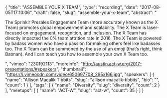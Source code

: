 {
  "title": "ASSEMBLE YOUR X TEAM",
  "type": "recording",
  "date": "2017-08-05T17:13:06",
  "draft": false,
  "slug": "assemble-your-x-team",
  "abstract": "<p>The Sprinklr Presales Engagement Team (more accurately known as the X Team) promotes global empowerment and scalability. The X Team is laser-focused on engagement, recognition, and inclusion. The X Team has directly impacted the 0% team attrition rate in 2016. The X Team is powered by badass women who have a passion for making others feel like badasses too. The X Team can be summoned by the use of an emoji (that’s right, think Batman). And I can teach you how to assemble your own X Team too.</p>",
  "vimeo": "230192113",
  "moreinfo": "http://austin.act-w.org/2017-presentations/#speakers",
  "thumbnail": "https://i.vimeocdn.com/video/650697708_295x166.jpg",
  "speakers": [
    {
      "name": "Allison Macalik Tibbits",
      "slug": "allison-macalik-tibbits",
      "bio": "",
      "count": 1
    }
  ],
  "tags": [
    {
      "name": "Diversity",
      "slug": "diversity",
      "count": 2
    }
  ],
  "meetups": [
    {
      "name": "ACT-W",
      "slug": "act-w",
      "count": 35
    }
  ]
}